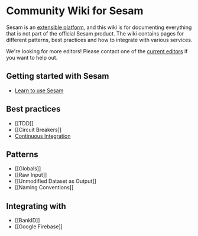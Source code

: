 # Community Wiki for Sesam

Sesam is an [extensible platform](https://docs.sesam.io/extension-points.html), and this wiki is for documenting everything that is not part of the official Sesam product. The wiki contains pages for different patterns, best practices and how to integrate with various services.

We're looking for more editors! Please contact one of the [current editors](https://github.com/orgs/sesam-community/people) if you want to help out.

## Getting started with Sesam
- [Learn to use Sesam](https://github.com/sesam-community/wiki/wiki/Getting-started)

## Best practices
- [[TDD]]
- [[Circuit Breakers]]
- [Continuous Integration](https://github.com/sesam-community/wiki/wiki/Continuous-Intergration)

## Patterns
- [[Globals]]
- [[Raw Input]]
- [[Unmodified Dataset as Output]]
- [[Naming Conventions]]

## Integrating with
- [[BankID]]
- [[Google Firebase]]